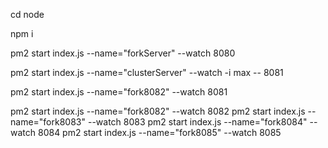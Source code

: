 cd node

npm i

pm2 start index.js --name="forkServer" --watch 8080

pm2 start index.js --name="clusterServer" --watch -i max -- 8081

pm2 start index.js --name="fork8082" --watch 8081

pm2 start index.js --name="fork8082" --watch 8082
pm2 start index.js --name="fork8083" --watch 8083
pm2 start index.js --name="fork8084" --watch 8084
pm2 start index.js --name="fork8085" --watch 8085
